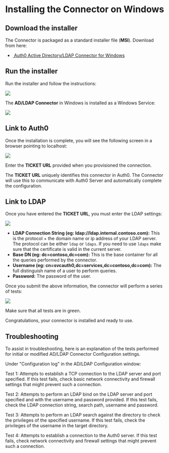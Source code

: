 # Installing the Connector on Windows

## Download the installer

The Connector is packaged as a standard installer file (__MSI__). Download from here:

<div class="platform-selector">
  <div class="installers"  style="display: block; margin: auto;">
    <ul>
      <li>
        <a class="download-link" href="http://cdn.auth0.com/adldap.msi">
          <img src="//cdn.auth0.com/docs/img/node-windows.png" alt="">
          Auth0 Active Directory/LDAP Connector for Windows
          <small class="download-version"></small>
        </a>
        <span class="hash"></span>
      </li>
    </ul>
  </div>

<script type="text/javascript">
  $.getJSON('https://cdn.auth0.com/connector/windows/latest.json', function (data) {
    $('.download-link').attr('href', data.url);
    $('.download-version').text('Current version: ' + data.version);
    $('.hash').text('Checksum (SHA1): ' + data.checksum);
  })
</script>

## Run the installer

Run the installer and follow the instructions:

![](https://cdn.auth0.com/docs/img/adldap-connector-setup.png)

The __AD/LDAP Connector__ in Windows is installed as a Windows Service:

![](https://cdn.auth0.com/docs/img/adldap-connector-services.png)

## Link to Auth0

Once the installation is complete, you will see the following screen in a browser pointing to localhost:

![](https://cdn.auth0.com/docs/img/adldap-connector-admin-ticket.png)

Enter the __TICKET URL__ provided when you provisioned the connection.

The __TICKET URL__ uniquely identifies this connector in Auth0. The Connector will use this to communicate with Auth0 Server and automatically complete the configuration.


## Link to LDAP

Once you have entered the __TICKET URL__, you must enter the LDAP settings:

![](https://cdn.auth0.com/docs/img/adldap-connector-admin-settings.png)

-  **LDAP Connection String (eg: ldap://ldap.internal.contoso.com):** This is the protocol + the domain name or ip address of your LDAP server. The protocol can be either `ldap` or `ldaps`. If you need to use `ldaps` make sure that the certificate is valid in the current server.
-  **Base DN (eg: dc=contoso,dc=com):** This is the base container for all the queries performed by the connector.
-  **Username (eg: cn=svcauth0,dc=services,dc=contoso,dc=com):** The full distinguish name of a user to perform queries.
-  **Password:** The password of the user.

Once you submit the above information, the connector will perform a series of tests:

![](https://cdn.auth0.com/docs/img/adldap-connector-admin-settings-ok.png)

Make sure that all tests are in green.

Congratulations, your connector is installed and ready to use.

## Troubleshooting

To assist in troubleshooting, here is an explanation of the tests performed for initial or modified AD/LDAP Connector Configuration settings.

Under "Configuration log" in the AD/LDAP Configuration window:

Test 1: Attempts to establish a TCP connection to the LDAP server and port specified.  If this test fails, check basic network connectivity and firewall settings that might prevent such a connection.

Test 2: Attempts to perform an LDAP bind on the LDAP server and port specified and with the username and password provided.  If this test fails, check the LDAP connection string, search path, username and password. 

Test 3: Attempts to perform an LDAP search against the directory to check the privileges of the specified username.  If this test fails, check the privileges of the username in the target directory.

Test 4: Attempts to establish a connection to the Auth0 server.  If this test fails, check network connectivity and firewall settings that might prevent such a connection.
